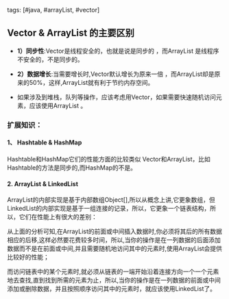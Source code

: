 tags: [#java, #arrayList, #vector]

## Vector & ArrayList 的主要区别 
- **1）同步性**:Vector是线程安全的，也就是说是同步的 ，而ArrayList 是线程序不安全的，不是同步的。 

- **2）数据增长**:当需要增长时,Vector默认增长为原来一倍 ，而ArrayList却是原来的50%，这样,ArrayList就有利于节约内存空间。 
- 如果涉及到堆栈，队列等操作，应该考虑用Vector，如果需要快速随机访问元素，应该使用ArrayList 。

### 扩展知识：
#### 1、 Hashtable & HashMap 

Hashtable和HashMap它们的性能方面的比较类似 Vector和ArrayList，比如Hashtable的方法是同步的,而HashMap的不是。

#### 2. ArrayList & LinkedList

ArrayList的内部实现是基于内部数组Object[],所以从概念上讲,它更象数组，但LinkedList的内部实现是基于一组连接的记录，所以，它更象一个链表结构，所以，它们在性能上有很大的差别：   

从上面的分析可知,在ArrayList的前面或中间插入数据时,你必须将其后的所有数据相应的后移,这样必然要花费较多时间，所以,当你的操作是在一列数据的后面添加数据而不是在前面或中间,并且需要随机地访问其中的元素时,使用ArrayList会提供比较好的性能； 

而访问链表中的某个元素时,就必须从链表的一端开始沿着连接方向一个一个元素地去查找,直到找到所需的元素为止，所以,当你的操作是在一列数据的前面或中间添加或删除数据，并且按照顺序访问其中的元素时，就应该使用LinkedList了。